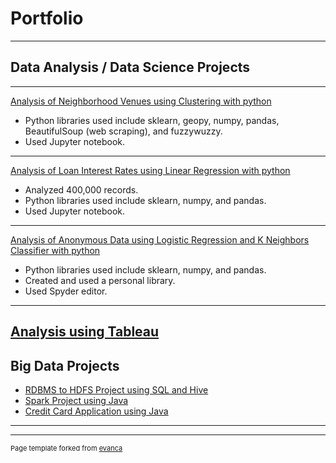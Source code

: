 # Portfolio

---

## Data Analysis / Data Science Projects

---
[Analysis of Neighborhood Venues using Clustering with python](https://github.com/Gia12345/Journey-Projects/tree/master/Data-Science-Data-Analysis-Projects/IBM%20Data%20Science%20Certificate%20Capstone%20Project)
- Python libraries used include sklearn, geopy, numpy, pandas, BeautifulSoup (web scraping), and fuzzywuzzy.
- Used Jupyter notebook.

---
[Analysis of Loan Interest Rates using Linear Regression with python](https://github.com/Gia12345/Journey-Projects/tree/master/Data-Science-Data-Analysis-Projects/Loan%20Interest%20Rate%20Analysis)
- Analyzed 400,000 records.
- Python libraries used include sklearn, numpy, and pandas.
- Used Jupyter notebook.
---
[Analysis of Anonymous Data using Logistic Regression and K Neighbors Classifier with python](https://github.com/Gia12345/Journey-Projects/tree/master/Data-Science-Data-Analysis-Projects/Anonymous%20Data%20Analysis)
- Python libraries used include sklearn, numpy, and pandas.
- Created and used a personal library.
- Used Spyder editor.
---
[Analysis using Tableau](https://public.tableau.com/profile/gia.g#!/)
---
## Big Data Projects

- [RDBMS to HDFS Project using SQL and Hive](https://github.com/Gia12345/Journey-Projects/tree/master/ETL-Big-Data-Projects/Table%20Load%20RDBMS%20to%20HDFS)
- [Spark Project using Java](https://github.com/Gia12345/Journey-Projects/tree/master/ETL-Big-Data-Projects/Spark%20Project)
- [Credit Card Application using Java](https://github.com/Gia12345/Journey-Projects/tree/master/ETL-Big-Data-Projects/Credit%20Card%20App%20Source)

---




---
<p style="font-size:11px">Page template forked from <a href="https://github.com/evanca/quick-portfolio">evanca</a></p>
<!-- Remove above link if you don't want to attibute -->
